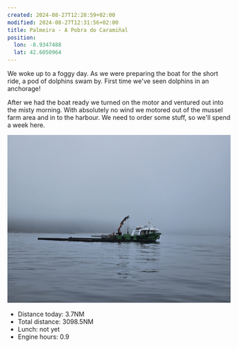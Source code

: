 ```yaml
---
created: 2024-08-27T12:28:59+02:00
modified: 2024-08-27T12:31:56+02:00
title: Palmeira - A Pobra do Caramiñal
position:
  lon: -8.9347488
  lat: 42.6050964
---
```


We woke up to a foggy day. As we were preparing the boat for the short ride, a pod of dolphins swam by. First time we've seen dolphins in an anchorage!

After we had the boat ready we turned on the motor and ventured out into the misty morning. With absolutely no wind we motored out of the mussel farm area and in to the harbour. We need to order some stuff, so we'll spend a week here.

![Image](../2024/9cd17d124122ee65c17bf03a0289d4a5.jpg) 

* Distance today: 3.7NM
* Total distance: 3098.5NM
* Lunch: not yet
* Engine hours: 0.9

